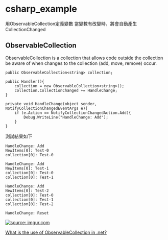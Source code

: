 # csharp_example

用ObservableCollection定義變數
當變數有改變時，將會自動產生CollectionChanged

## ObservableCollection

ObservableCollection is a collection that allows code outside the collection be aware of when changes to the collection (add, move, remove) occur.

```
public ObservableCollection<string> collection;

public Handler(){
	collection = new ObservableCollection<string>();
	collection.CollectionChanged += HandleChange;
}

private void HandleChange(object sender, NotifyCollectionChangedEventArgs e){
	if (e.Action == NotifyCollectionChangedAction.Add){
		Debug.WriteLine("HandleChange: Add");
	}
}
```


測試結果如下
```
HandleChange: Add
NewItems[0]: Test-0
collection[0]: Test-0

HandleChange: Add
NewItems[0]: Test-1
collection[0]: Test-0
collection[0]: Test-1

HandleChange: Add
NewItems[0]: Test-2
collection[0]: Test-0
collection[0]: Test-1
collection[0]: Test-2

HandleChange: Reset
```

<a href="https://imgur.com/s8P8Aw0"><img src="https://i.imgur.com/s8P8Aw0.png" title="source: imgur.com"/></a>


[What is the use of ObservableCollection in .net?][1]

[1]:https://stackoverflow.com/questions/4279185/what-is-the-use-of-observablecollection-in-net